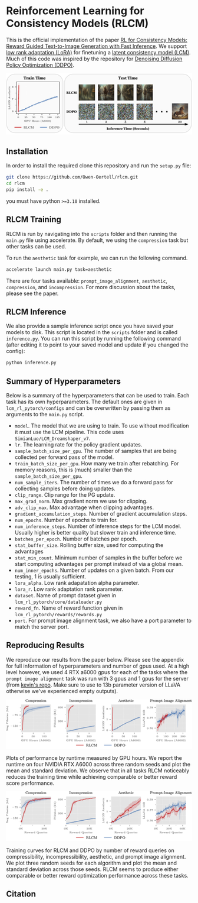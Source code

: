 # Reinforcement Learning for Consistency Models (RLCM)

This is the official implementation of the paper [RL for Consistency Models: Reward Guided Text-to-Image Generation with Fast Inference](http://example.com). We support [low rank adaptation (LoRA)](https://arxiv.org/pdf/2106.09685.pdf) for finetuning a [latent consistency model (LCM)](https://arxiv.org/pdf/2310.04378.pdf). Much of this code was inspired by the repository for [Denoising Diffusion Policy Optimization (DDPO)](https://arxiv.org/pdf/2305.13301.pdf).

![image](figures/front_page.png)

## Installation

In order to install the required clone this repository and run the `setup.py` file:
```bash
git clone https://github.com/Owen-Oertell/rlcm.git
cd rlcm
pip install -e . 
```
you must have python `>=3.10` installed.

## RLCM Training
RLCM is run by navigating into the `scripts` folder and then running the `main.py` file using accelerate. By default, we using the `compression` task but other tasks can be used.

To run the `aesthetic` task for example, we can run the following command.
```bash
accelerate launch main.py task=aesthetic
```

There are four tasks available: `prompt_image_alignment`, `aesthetic`, `compression`, and `incompression`. For more discussion about the tasks, please see the paper.

## RLCM Inference
We also provide a sample inference script once you have saved your models to disk. This script is located in the `scripts` folder and is called `inference.py`. You can run this script by running the following command (after editing it to point to your saved model and update if you changed the config):

```bash
python inference.py
```


## Summary of Hyperparameters
Below is a summary of the hyperparameters that can be used to train. Each task has its own hyperparameters. The default ones are given in `lcm_rl_pytorch/configs` and can be overwritten by passing them as arguments to the `main.py` script.
- `model`. The model that we are using to train. To use without modification it must use the LCM pipeline. This code uses `SimianLuo/LCM_Dreamshaper_v7`.
- `lr`. The learning rate for the policy gradient updates.
- `sample_batch_size_per_gpu`. The number of samples that are being collected per forward pass of the model.
- `train_batch_size_per_gpu`. How many we train after rebatching. For memory reasons, this is (much) smaller than the `sample_batch_size_per_gpu`.
- `num_sample_iters`. The number of times we do a forward pass for collecting samples before doing updates.
- `clip_range`. Clip range for the PG update.
- `max_grad_norm`. Max gradient norm we use for clipping.
- `adv_clip_max`. Max advantage when clipping advantages.
- `gradient_accumulation_steps`. Number of gradient accumulation steps.
- `num_epochs`. Number of epochs to train for.
- `num_inference_steps`. Number of inference steps for the LCM model. Usually higher is better quality but slower train and inference time.
- `batches_per_epoch`. Number of batches per epoch.
- `stat_buffer_size`. Rolling buffer size, used for computing the advantages
- `stat_min_count`. Minimum number of samples in the buffer before we start computing advantages per prompt instead of via a global mean.
- `num_inner_epochs`. Number of updates on a given batch. From our testing, 1 is usually sufficient.
- `lora_alpha`. Low rank adapatation alpha parameter.
- `lora_r`. Low rank adaptation rank parameter.
- `dataset`. Name of prompt dataset given in `lcm_rl_pytorch/core/dataloader.py`
- `reward_fn`. Name of reward function given in `lcm_rl_pytorch/rewards/rewards.py`
- `port`. For prompt image alignment task, we also have a port parameter to match the server port.

## Reproducing Results
We reproduce our results from the paper below. Please see the appendix for full information of hyperparameters and number of gpus used. At a high level however, we used 4 RTX a6000 gpus for each of the tasks where the `prompt image alignment` task was run with 3 gpus and 1 gpus for the server (from [kevin's repo](https://github.com/kvablack/LLaVA-server/). Make sure to use to 13b parameter version of LLaVA otherwise we've experienced empty outputs).

![image](figures/main_plot_time.png)

Plots of performance by runtime measured by GPU hours. We report the runtime on four NVIDIA RTX A6000 across three random seeds and plot the mean and standard deviation. We observe that in all tasks RLCM noticeably reduces the training time while achieving comparable or better reward score performance.

![image](figures/main_plot_sample_complexity.png)

Training curves for RLCM and DDPO by number of reward queries on compressibility, incompressibility, aesthetic, and prompt image alignment. We plot three random seeds for each algorithm and plot the mean and standard deviation across those seeds. RLCM seems to produce either comparable or better reward optimization performance across these tasks.


## Citation
